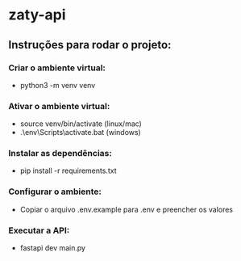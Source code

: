 # zaty-api

## Instruções para rodar o projeto:

### Criar o ambiente virtual:

- python3 -m venv venv

### Ativar o ambiente virtual:

- source venv/bin/activate (linux/mac)
- .\env\Scripts\activate.bat (windows)

### Instalar as dependências:

- pip install -r requirements.txt

### Configurar o ambiente:

- Copiar o arquivo .env.example para .env e preencher os valores

### Executar a API:

- fastapi dev main.py
